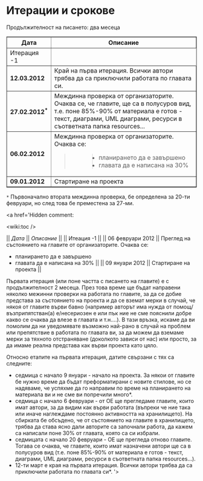 # Итерации и срокове #

Продължителност на писането: два месеца

<table border='1'>
<blockquote><thead>
<blockquote><tr>
<blockquote><th><b>Дата</b></th>
<th><b>Описание</b></th>
</blockquote></tr>
</blockquote><blockquote></thead>
<tbody>
<blockquote><tr>
<blockquote><td> Итерация -1</td>
</blockquote></tr>
<tr>
<blockquote><td> <b>12.03.2012</b> </td>
<td> Край на първа итерация. Всички автори трябва да са приключили работата по главата си.<br>
</td>
</blockquote></tr>
<tr>
<blockquote><td> <b>27.02.2012<sup>*</sup></b></td>
<td> Междинна проверка от организаторите. Очаква се, че главите, ще са в полусуров вид, т.е. поне 85%-90% от материала е готов - текст, диаграми, UML диаграми, ресурси в съответната папка resources...<br>
</td>
</blockquote></tr>
<tr>
<blockquote><td> <b>06.02.2012</b> </td>
<td> Междинна проверка от организаторите. Очаква се:<br>
<blockquote><ul>
<blockquote><li>планирането да е завършено</li>
<li>главата да е написана на 30%</li>
</blockquote></ul>
</blockquote></td>
</blockquote></tr>
<tr>
<blockquote><td> <b>09.01.2012</b> </td>
<td> Стартиране на проекта </td>
</blockquote></tr>
</blockquote></tbody>
</table></blockquote></blockquote>

`*` Първоначално втората междинна проверка, бе определена за 20-ти февруари, но след това бе преместена за 27-ми.

<a href='Hidden comment: 

<wiki:toc />



|| *Дата* || *Описание* ||
|| Итеация -1 ||
|| 06 февруари 2012 ||  Преглед на състоянието на главите от организаторите. Очаква се:
* планирането да е завършено
* главата да е написана на 30%  ||
|| 09 януари 2012 ||  Стартиране на проекта ||

Първата итерация (или поне частта с писането на главите) е с продължителност 2 месеца. През това време ще бъдат направени няколко межинни проверки на работата по главите, за да се добие представа за състоянието на проекта и да се вземат мерки в случай, че някоя от главите върви бавно (например авторът има нужда от помощ/възприпятстван(а) е/несериозен е или пък ние не сме пояснили добре какво се очаква да влезе в главата и т.н....). В тази връзка, искаме да ви помолим да ни уведомявате възможно най-рано в случай на проблем или препятствие в работата по главата ви, за да можем да вземаме мерки за тяхното отстраняване (доколкото зависи от нас) или просто, за да имаме реална представа как върви проекта като цяло.

Относно етапите на първата итерация, датите свързани с тях са следните:
- седмица с начало 9 януари - начало на проекта. За някои от главите бе нужно време да бъдат преформатирани с новите стилове, но се надяваме, че успяхме да го направим по време на планирането на материала ви и не сме ви попречили много*.
- седмица с начало 6 февруари - от ОЕ ще прегледаме главите, които имат автори, за да видим как върви работата (въпреки че ние така или иначе наглеждаме постоянно активността на хранилището). На сбирката бе обсъдено, че от състоянието на главите в хранилището, трябва да става ясно дали авторите са започнали работа, да кажем са написали поне 30% от главата, която са си избрали.
- седмицата с начало 20 февруари - ОЕ ще прегледа отново главите. Тогава се очаква, че главите, които имат назначени автори ще са в полусуров вид (т.е. поне 85%-90% от материала е готов - текст, диаграми, UML диаграми, ресурси в съответната папка resources...).
- 12-ти март е края на първата итерация. Всички автори трябва да са приключили работата по главата си*.
'></a>